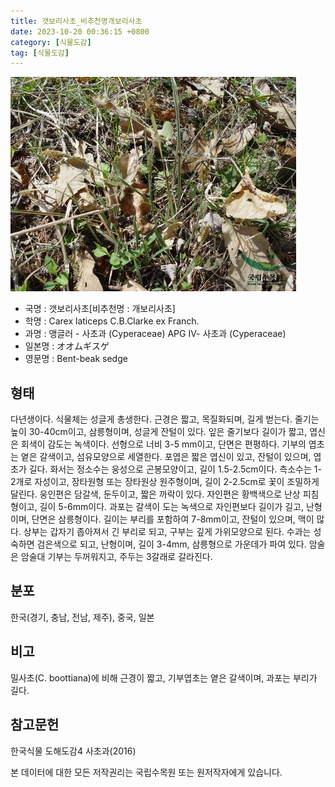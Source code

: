```yaml
---
title: 갯보리사초_비추천명개보리사초
date: 2023-10-20 00:36:15 +0800
category: [식물도감]
tag: [식물도감]
---
```




![갯보리사초[비추천명 : 개보리사초]](/assets/img/fileUpload/plants/basic/Cyperaceae/Carex/4858/4858_1_th2.jpg)
- 국명 : 갯보리사초[비추천명 : 개보리사초]
- 학명 : Carex laticeps C.B.Clarke ex Franch.
- 과명 : 앵글러 - 사초과 (Cyperaceae) APG Ⅳ- 사초과 (Cyperaceae)
- 일본명 : オオムギスゲ
- 영문명 : Bent-beak sedge


## 형태
다년생이다. 식물체는 성글게 총생한다. 근경은 짧고, 목질화되며, 길게 벋는다. 줄기는 높이 30-40cm이고, 삼릉형이며, 성글게 잔털이 있다. 잎은 줄기보다 길이가 짧고, 엽신은 회색이 감도는 녹색이다. 선형으로 너비 3-5 mm이고, 단면은 편평하다. 기부의 엽초는 옅은 갈색이고, 섬유모양으로 세열한다. 포엽은 짧은 엽신이 있고, 잔털이 있으며, 엽초가 길다. 화서는 정소수는 웅성으로 곤봉모양이고, 길이 1.5-2.5cm이다. 측소수는 1-2개로 자성이고, 장타원형 또는 장타원상 원주형이며, 길이 2-2.5cm로 꽃이 조밀하게 달린다. 웅인편은 담갈색, 둔두이고, 짧은 까락이 있다. 자인편은 황백색으로 난상 피침형이고, 길이 5-6mm이다. 과포는 갈색이 도는 녹색으로 자인편보다 길이가 길고, 난형이며, 단면은 삼릉형이다. 길이는 부리를 포함하여 7-8mm이고, 잔털이 있으며, 맥이 많다. 상부는 갑자기 좁아져서 긴 부리로 되고, 구부는 깊게 가위모양으로 된다. 수과는 성숙하면 검은색으로 되고, 난형이며, 길이 3-4mm, 삼릉형으로 가운데가 파여 있다. 암술은 암술대 기부는 두꺼워지고, 주두는 3갈래로 갈라진다.
## 분포
한국(경기, 충남, 전남, 제주), 중국, 일본
## 비고
밀사초(C. boottiana)에 비해 근경이 짧고, 기부엽초는 옅은 갈색이며, 과포는 부리가 길다.
## 참고문헌
한국식물 도해도감4 사초과(2016)






본 데이터에 대한 모든 저작권리는 국립수목원 또는 원저작자에게 있습니다.
